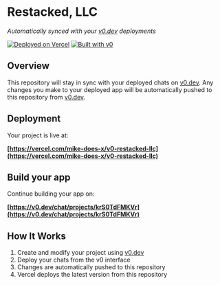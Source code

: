 # Restacked, LLC

*Automatically synced with your [v0.dev](https://v0.dev) deployments*

[![Deployed on Vercel](https://img.shields.io/badge/Deployed%20on-Vercel-black?style=for-the-badge&logo=vercel)](https://vercel.com/mike-does-x/v0-restacked-llc)
[![Built with v0](https://img.shields.io/badge/Built%20with-v0.dev-black?style=for-the-badge)](https://v0.dev/chat/projects/krS0TdFMKVr)

## Overview

This repository will stay in sync with your deployed chats on [v0.dev](https://v0.dev).
Any changes you make to your deployed app will be automatically pushed to this repository from [v0.dev](https://v0.dev).

## Deployment

Your project is live at:

**[https://vercel.com/mike-does-x/v0-restacked-llc](https://vercel.com/mike-does-x/v0-restacked-llc)**

## Build your app

Continue building your app on:

**[https://v0.dev/chat/projects/krS0TdFMKVr](https://v0.dev/chat/projects/krS0TdFMKVr)**

## How It Works

1. Create and modify your project using [v0.dev](https://v0.dev)
2. Deploy your chats from the v0 interface
3. Changes are automatically pushed to this repository
4. Vercel deploys the latest version from this repository
